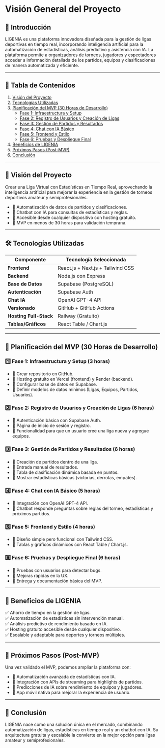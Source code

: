 # **Visión General del Proyecto**

## 📌 Introducción
LIGENIA es una plataforma innovadora diseñada para la gestión de ligas deportivas en tiempo real, incorporando inteligencia artificial para la automatización de estadísticas, análisis predictivo y asistencia con IA. La plataforma permite a organizadores de torneos, jugadores y espectadores acceder a información detallada de los partidos, equipos y clasificaciones de manera automatizada y eficiente.

---

## 📖 Tabla de Contenidos
1. [Visión del Proyecto](#-visión-del-proyecto)
2. [Tecnologías Utilizadas](#-tecnologías-utilizadas)
3. [Planificación del MVP (30 Horas de Desarrollo)](#-planificación-del-mvp-30-horas-de-desarrollo)
    - [Fase 1: Infraestructura y Setup](#1%EF%B8%8F%E2%83%A3-fase-1-infraestructura-y-setup-3-horas)
    - [Fase 2: Registro de Usuarios y Creación de Ligas](#2%EF%B8%8F%E2%83%A3-fase-2-registro-de-usuarios-y-creación-de-ligas-6-horas)
    - [Fase 3: Gestión de Partidos y Resultados](#3%EF%B8%8F%E2%83%A3-fase-3-gestión-de-partidos-y-resultados-6-horas)
    - [Fase 4: Chat con IA Básico](#4%EF%B8%8F%E2%83%A3-fase-4-chat-con-ia-básico-5-horas)
    - [Fase 5: Frontend y Estilo](#5%EF%B8%8F%E2%83%A3-fase-5-frontend-y-estilo-4-horas)
    - [Fase 6: Pruebas y Despliegue Final](#6%EF%B8%8F%E2%83%A3-fase-6-pruebas-y-despliegue-final-6-horas)
4. [Beneficios de LIGENIA](#-beneficios-de-ligenia)
5. [Próximos Pasos (Post-MVP)](#-próximos-pasos-post-mvp)
6. [Conclusión](#-conclusión)

---

## 🎯 Visión del Proyecto
Crear una Liga Virtual con Estadísticas en Tiempo Real, aprovechando la inteligencia artificial para mejorar la experiencia en la gestión de torneos deportivos amateur y semiprofesionales.

- 🔹 Automatización de datos de partidos y clasificaciones.
- 🔹 Chatbot con IA para consultas de estadísticas y reglas.
- 🔹 Accesible desde cualquier dispositivo con hosting gratuito.
- 🔹 MVP en menos de 30 horas para validación temprana.

---

## 🛠️ Tecnologías Utilizadas

| Componente        | Tecnología Seleccionada         |
|------------------|--------------------------------|
| **Frontend**    | React.js + Next.js + Tailwind CSS |
| **Backend**     | Node.js con Express              |
| **Base de Datos** | Supabase (PostgreSQL)          |
| **Autenticación** | Supabase Auth                 |
| **Chat IA**      | OpenAI GPT-4 API               |
| **Versionado**   | GitHub + GitHub Actions        |
| **Hosting Full-Stack** | Railway (Gratuito)     |
| **Tablas/Gráficos** | React Table / Chart.js       |

---

## 📅 Planificación del MVP (30 Horas de Desarrollo)

### 1️⃣ Fase 1: Infraestructura y Setup (3 horas)
- 🔹 Crear repositorio en GitHub.
- 🔹 Hosting gratuito en Vercel (frontend) y Render (backend).
- 🔹 Configurar base de datos en Supabase.
- 🔹 Definir modelos de datos mínimos (Ligas, Equipos, Partidos, Usuarios).

### 2️⃣ Fase 2: Registro de Usuarios y Creación de Ligas (6 horas)
- 🔹 Autenticación básica con Supabase Auth.
- 🔹 Página de inicio de sesión y registro.
- 🔹 Funcionalidad para que un usuario cree una liga nueva y agregue equipos.

### 3️⃣ Fase 3: Gestión de Partidos y Resultados (6 horas)
- 🔹 Creación de partidos dentro de una liga.
- 🔹 Entrada manual de resultados.
- 🔹 Tabla de clasificación dinámica basada en puntos.
- 🔹 Mostrar estadísticas básicas (victorias, derrotas, empates).

### 4️⃣ Fase 4: Chat con IA Básico (5 horas)
- 🔹 Integración con OpenAI GPT-4 API.
- 🔹 Chatbot responde preguntas sobre reglas del torneo, estadísticas y próximos partidos.

### 5️⃣ Fase 5: Frontend y Estilo (4 horas)
- 🔹 Diseño simple pero funcional con Tailwind CSS.
- 🔹 Tablas y gráficos dinámicos con React Table / Chart.js.

### 6️⃣ Fase 6: Pruebas y Despliegue Final (6 horas)
- 🔹 Pruebas con usuarios para detectar bugs.
- 🔹 Mejoras rápidas en la UX.
- 🔹 Entrega y documentación básica del MVP.

---

## 📌 Beneficios de LIGENIA
✅ Ahorro de tiempo en la gestión de ligas.  
✅ Automatización de estadísticas sin intervención manual.  
✅ Análisis predictivo de rendimiento basado en IA.  
✅ Hosting gratuito accesible desde cualquier dispositivo.  
✅ Escalable y adaptable para deportes y torneos múltiples.  

---

## 🚀 Próximos Pasos (Post-MVP)
Una vez validado el MVP, podemos ampliar la plataforma con:
- 🔹 Automatización avanzada de estadísticas con IA.
- 🔹 Integración con APIs de streaming para highlights de partidos.
- 🔹 Predicciones de IA sobre rendimiento de equipos y jugadores.
- 🔹 App móvil nativa para mejorar la experiencia de usuario.

---

## 📢 Conclusión
LIGENIA nace como una solución única en el mercado, combinando automatización de ligas, estadísticas en tiempo real y un chatbot con IA. Su arquitectura gratuita y escalable la convierte en la mejor opción para ligas amateur y semiprofesionales.  

